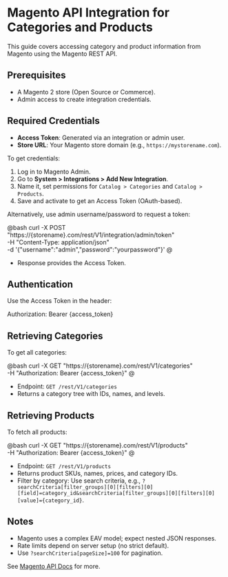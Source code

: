 # Magento API Integration for Categories and Products

This guide covers accessing category and product information from Magento using the Magento REST API.

## Prerequisites
- A Magento 2 store (Open Source or Commerce).
- Admin access to create integration credentials.

## Required Credentials
- **Access Token**: Generated via an integration or admin user.
- **Store URL**: Your Magento store domain (e.g., `https://mystorename.com`).

To get credentials:
1. Log in to Magento Admin.
2. Go to **System > Integrations > Add New Integration**.
3. Name it, set permissions for `Catalog > Categories` and `Catalog > Products`.
4. Save and activate to get an Access Token (OAuth-based).

Alternatively, use admin username/password to request a token:

@bash
curl -X POST "https://{storename}.com/rest/V1/integration/admin/token" \
-H "Content-Type: application/json" \
-d '{"username":"admin","password":"yourpassword"}'
@

- Response provides the Access Token.

## Authentication
Use the Access Token in the header:

Authorization: Bearer {access_token}

## Retrieving Categories
To get all categories:

@bash
curl -X GET "https://{storename}.com/rest/V1/categories" \
-H "Authorization: Bearer {access_token}"
@

- Endpoint: `GET /rest/V1/categories`
- Returns a category tree with IDs, names, and levels.

## Retrieving Products
To fetch all products:

@bash
curl -X GET "https://{storename}.com/rest/V1/products" \
-H "Authorization: Bearer {access_token}"
@

- Endpoint: `GET /rest/V1/products`
- Returns product SKUs, names, prices, and category IDs.
- Filter by category: Use search criteria, e.g., `?searchCriteria[filter_groups][0][filters][0][field]=category_id&searchCriteria[filter_groups][0][filters][0][value]={category_id}`.

## Notes
- Magento uses a complex EAV model; expect nested JSON responses.
- Rate limits depend on server setup (no strict default).
- Use `?searchCriteria[pageSize]=100` for pagination.

See [Magento API Docs](https://devdocs.magento.com/guides/v2.4/rest/bk-rest.html) for more.

